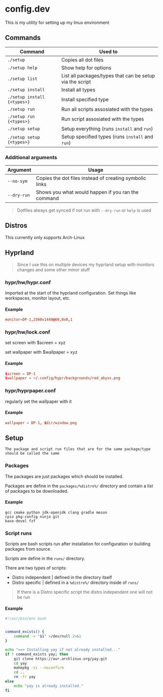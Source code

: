 # config.dev 
 
This is my utility for setting up my linux environment


## Commands

| Command |  Used to |
| --- | --- |
| `./setup` | Copies all dot files |
| `./setup help` | Show help for options |
| `./setup list` | List all packages/types that can be setup via the script |
| `./setup install`  | Install all types |
| `./setup install {<types>}`  | Install specified type |
| `./setup run`  | Run all scripts assosiated with the types |
| `./setup run {<types>}`  | Run script assosiated with the types |
| `./setup setup`  | Setup everything (runs `install` and `run`) |
| `./setup setup {<types>}`  | Setup specified types (runs `install` and `run`) |


### Additional arguments

| Argument | Usage |
| --- | --- |
| `--no-sym` | Copies the dot files instead of creating symbolic links |
| `--dry-run` | Shows you what would happen if you ran the command |


> Dotfiles always get synced if not run with `--dry-run` or `help` is used


## Distros

This currently only supports Arch-Linux


## Hyprland

> Since I use this on multiple devices my hyprland setup with monitors changes and some other minor stuff


### hypr/hw/hypr.conf

Imported at the start of the hyprland configuration.
Set things like workspaces, monitor layout, etc.

#### Example

```conf
monitor=DP-1,2560x1440@60,0x0,1
```


### hypr/hw/lock.conf

set screen with $screen = xyz

set wallpaper with $wallpaper = xyz

#### Example

```conf
$screen = DP-1
$wallpaper = ~/.config/hypr/backgrounds/red_abyss.png
```


### hypr/hyprpaper.conf

regularly set the wallpaper with it

#### Example

```conf
wallpaper = DP-1, $dir/window.png
```

## Setup

    The package and script run files that are for the same package/type should be called the same

### Packages

The packages are just packages which should be installed.

Packages are define in the `packages/%distro%/` directory and contain a list of packages to be downloaded.

#### Example 

```text
gcc cmake python jdk-openjdk clang gradle meson
cpio pkg-config ninja git
base-devel fzf
```

### Script runs

Scripts are bash scripts run after installation for configuration or building packages from source.

Scripts are define in the `runs/` directory.

There are two types of scripts:

- Distro independent | defined in the directory itself
- Distro specific | defined in a `%distro%/` directory inside of `runs/`

> If there is a Distro specific script the distro independent one will not be run

#### Example

```bash
#!/usr/bin/env bash


command_exists() {
    command -v "$1" >/dev/null 2>&1
}

echo "==> Installing yay if not already installed..."
if ! command_exists yay; then
    git clone https://aur.archlinux.org/yay.git
    cd yay
    makepkg -si --noconfirm
    cd ..
    rm -fr yay
else
    echo "yay is already installed."
fi

```

